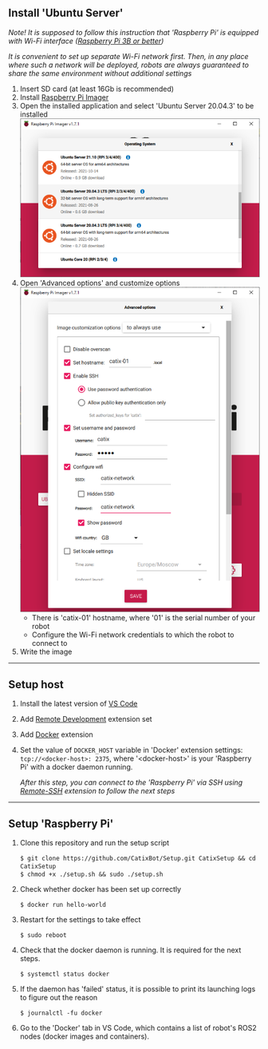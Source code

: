 ## Install 'Ubuntu Server'

_Note! It is supposed to follow this instruction that 'Raspberry Pi' is equipped with Wi-Fi interface ([Raspberry Pi 3B or better](https://en.wikipedia.org/wiki/Raspberry_Pi#Model_comparison))_    

_It is convenient to set up separate Wi-Fi network first. Then, in any place where such a network will be deployed, robots are always guaranteed to share the same environment without additional settings_

1. Insert SD card (at least 16Gb is recommended)
2. Install [Raspberry Pi Imager](https://www.raspberrypi.com/software/)
3. Open the installed application and select 'Ubuntu Server 20.04.3' to be installed    
![alt text](Images/1.png)
4. Open 'Advanced options' and customize options    
![alt text](Images/2.png)
    - There is 'catix-01' hostname, where '01' is the serial number of your robot
    - Configure the Wi-Fi network credentials to which the robot to connect to
5. Write the image

---

## Setup host
1. Install the latest version of [VS Code](https://code.visualstudio.com/)
2. Add [Remote Development](https://marketplace.visualstudio.com/items?itemName=ms-vscode-remote.vscode-remote-extensionpack) extension set
3. Add [Docker](https://marketplace.visualstudio.com/items?itemName=ms-azuretools.vscode-docker) extension
4. Set the value of `DOCKER_HOST` variable in 'Docker' extension settings: `tcp://<docker-host>: 2375`, where '\<docker-host\>' is your 'Raspberry Pi' with a docker daemon running.
    
    _After this step, you can connect to the 'Raspberry Pi' via SSH using [Remote-SSH](https://code.visualstudio.com/docs/remote/ssh) extension to follow the next steps_

---

## Setup 'Raspberry Pi'

1. Clone this repository and run the setup script
    ```
    $ git clone https://github.com/CatixBot/Setup.git CatixSetup && cd CatixSetup
    $ chmod +x ./setup.sh && sudo ./setup.sh
    ```
2. Check whether docker has been set up correctly
    ```
    $ docker run hello-world
    ```
3. Restart for the settings to take effect
    ```
    $ sudo reboot
    ```
4. Check that the docker daemon is running. It is required for the next steps.
    ```
    $ systemctl status docker
    ```
5. If the daemon has 'failed' status, it is possible to print its launching logs to figure out the reason
    ```
    $ journalctl -fu docker
    ```
6. Go to the 'Docker' tab in VS Code, which contains a list of robot's ROS2 nodes (docker images and containers).